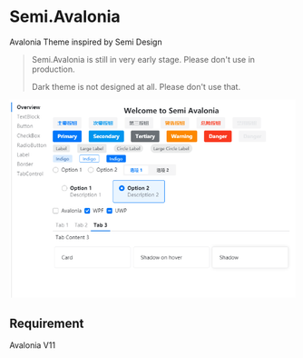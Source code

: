 # Semi.Avalonia

Avalonia Theme inspired by Semi Design

> Semi.Avalonia is still in very early stage. Please don't use in production.
> 
> Dark theme is not designed at all. Please don't use that.

![Cover](./docs/cover.png)

## Requirement

Avalonia V11

